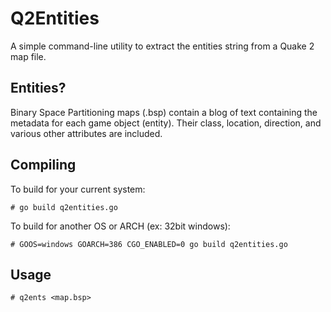 # Q2Entities
A simple command-line utility to extract the entities string from a Quake 2 map file. 
## Entities?
Binary Space Partitioning maps (.bsp) contain a blog of text containing the metadata for each game object (entity). Their class, location, direction, and various other attributes are included.
## Compiling
To build for your current system:

`# go build q2entities.go` 

To build for another OS or ARCH (ex: 32bit windows):

`# GOOS=windows GOARCH=386 CGO_ENABLED=0 go build q2entities.go`

## Usage
`# q2ents <map.bsp>`
